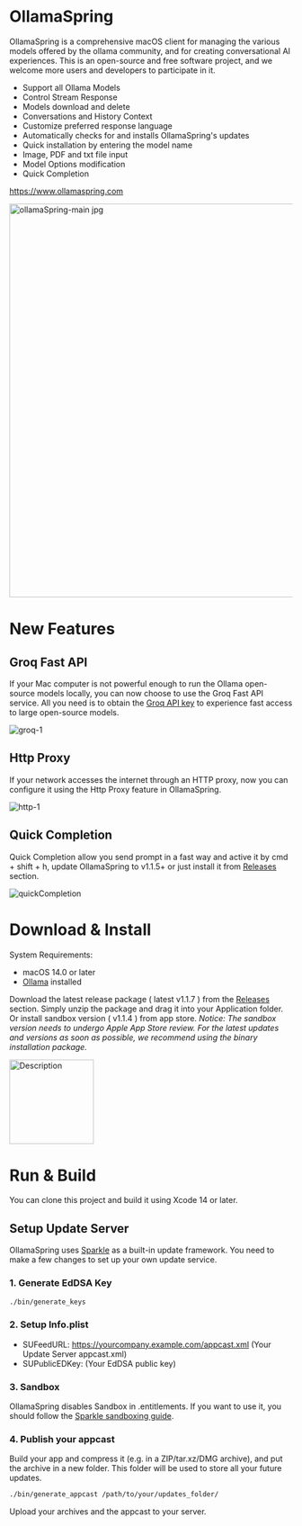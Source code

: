 # OllamaSpring
OllamaSpring is a comprehensive macOS client for managing the various models offered by the ollama community, and for creating conversational AI experiences. This is an open-source and free software project, and we welcome more users and developers to participate in it.

- Support all Ollama Models
- Control Stream Response
- Models download and delete
- Conversations and History Context
- Customize preferred response language
- Automatically checks for and installs OllamaSpring's updates
- Quick installation by entering the model name
- Image, PDF and txt file input
- Model Options modification
- Quick Completion

https://www.ollamaspring.com

<img width="700" alt="ollamaSpring-main jpg" src="https://github.com/CrazyNeil/OllamaSpring/assets/5747549/cd9e01e7-70d4-47c0-a879-55d02f5f1dc2">

# New Features

## Groq Fast API

If your Mac computer is not powerful enough to run the Ollama open-source models locally, you can now choose to use the Groq Fast API service. All you need is to obtain the [Groq API key](https://groq.com) to experience fast access to large open-source models.

![groq-1](https://github.com/user-attachments/assets/1c8f16da-3209-4567-bd3a-b26642c9e1a4)


## Http Proxy 

If your network accesses the internet through an HTTP proxy, now you can configure it using the Http Proxy feature in OllamaSpring.

![http-1](https://github.com/user-attachments/assets/3d650224-04c2-49cc-8d06-69fc939fb7d1)

## Quick Completion

Quick Completion allow you send prompt in a fast way and active it by cmd + shift + h, update OllamaSpring to v1.1.5+ or just install it from [Releases](https://github.com/CrazyNeil/OllamaSpring/releases) section.

![quickCompletion](https://github.com/user-attachments/assets/0a6109b8-ab0a-454b-b9c8-627a27a43c3d)



# Download & Install

System Requirements:
- macOS 14.0 or later
- [Ollama](https://ollama.com) installed

Download the latest release package ( latest v1.1.7 ) from the [Releases](https://github.com/CrazyNeil/OllamaSpring/releases) section.
Simply unzip the package and drag it into your Application folder. Or install sandbox version ( v1.1.4 ) from app store. _Notice: The sandbox version needs to undergo Apple App Store review. For the latest updates and versions as soon as possible, we recommend using the binary installation package._

<a href="https://apps.apple.com/us/app/ollamaspring/id6502970995">
  <img src="https://github.com/CrazyNeil/OllamaSpring/assets/5747549/a37c4931-9420-431d-a0b7-c2cc0fdc27fe" alt="Description" width="150"/>
</a>

# Run & Build

You can clone this project and build it using Xcode 14 or later.

## Setup Update Server
OllamaSpring uses [Sparkle](https://sparkle-project.org) as a built-in update framework. You need to make a few changes to set up your own update service.

### 1. Generate EdDSA Key

```bash
./bin/generate_keys
```

### 2. Setup Info.plist

- SUFeedURL: https://yourcompany.example.com/appcast.xml (Your Update Server appcast.xml)
- SUPublicEDKey: (Your EdDSA public key)

### 3. Sandbox
OllamaSpring disables Sandbox in .entitlements. If you want to use it, you should follow the [Sparkle sandboxing guide](https://sparkle-project.org/documentation/sandboxing/).

### 4. Publish your appcast

Build your app and compress it (e.g. in a ZIP/tar.xz/DMG archive), and put the archive in a new folder. This folder will be used to store all your future updates.

```bash
./bin/generate_appcast /path/to/your/updates_folder/
```
Upload your archives and the appcast to your server.


